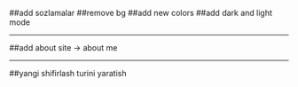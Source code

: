 ##add sozlamalar
##remove bg
##add new colors
##add dark and light mode
<hr/>
##add about site -> about me
<hr/>
##yangi shifirlash turini yaratish
